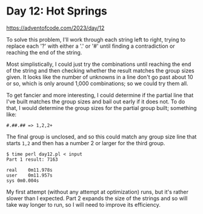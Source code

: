 # Day 12: Hot Springs

<https://adventofcode.com/2023/day/12>

To solve this problem, I'll work through each string left to right, trying
to replace each '?' with either a '.' or '#' until finding a contradiction
or reaching the end of the string.

Most simplistically, I could just try the combinations until reaching the
end of the string and then checking whether the result matches the group
sizes given. It looks like the number of unknowns in a line don't go past
about 10 or so, which is only around 1,000 combinations; so we could try
them all.

To get fancier and more interesting, I could determine if the partial line
that I've built matches the group sizes and bail out early if it does not.
To do that, I would determine the group sizes for the partial group built;
something like:

`#.##.## => 1,2,2+`

The final group is unclosed, and so this could match any group size line
that starts `1,2` and then has a number 2 or larger for the third group.

```
$ time perl day12.pl < input 
Part 1 result: 7163

real	0m11.978s
user	0m11.957s
sys	0m0.004s
```

My first attempt (without any attempt at optimization) runs, but it's rather
slower than I expected. Part 2 expands the size of the strings and so will
take way longer to run, so I will need to improve its efficiency.
